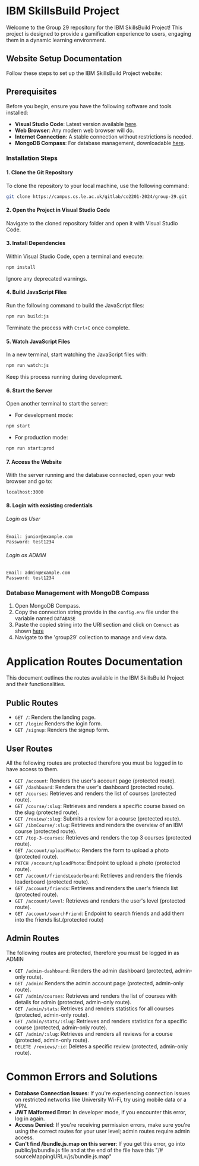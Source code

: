 # IBM SkillsBuild Project

Welcome to the Group 29 repository for the IBM SkillsBuild Project! This project is designed to provide a gamification experience to users, engaging them in a dynamic learning environment.

## Website Setup Documentation

Follow these steps to set up the IBM SkillsBuild Project website:

## Prerequisites
Before you begin, ensure you have the following software and tools installed:
- **Visual Studio Code**: Latest version available [here](https://code.visualstudio.com/download).
- **Web Browser**: Any modern web browser will do.
- **Internet Connection**: A stable connection without restrictions is needed.
- **MongoDB Compass**: For database management, downloadable [here](https://www.mongodb.com/docs/compass/current/install/).

### Installation Steps

#### 1. Clone the Git Repository
To clone the repository to your local machine, use the following command:
```bash
git clone https://campus.cs.le.ac.uk/gitlab/co2201-2024/group-29.git
```

#### 2. Open the Project in Visual Studio Code
Navigate to the cloned repository folder and open it with Visual Studio Code.

#### 3. Install Dependencies
Within Visual Studio Code, open a terminal and execute:
```bash
npm install
```
Ignore any deprecated warnings.

#### 4. Build JavaScript Files
Run the following command to build the JavaScript files:
```bash
npm run build:js
```
Terminate the process with `Ctrl+C` once complete.

#### 5. Watch JavaScript Files
In a new terminal, start watching the JavaScript files with:
```bash
npm run watch:js
```
Keep this process running during development.

#### 6. Start the Server
Open another terminal to start the server:
- For development mode:
```bash
npm start
```
- For production mode:
```bash
npm run start:prod
```

#### 7. Access the Website
With the server running and the database connected, open your web browser and go to:
```
localhost:3000
```

#### 8. Login with exsisting credentials

###### Login as User
```
Email: junior@example.com
Password: test1234
```
###### Login as ADMIN
```
Email: admin@example.com
Password: test1234
```

### Database Management with MongoDB Compass

1. Open MongoDB Compass.
2. Copy the connection string provide in the `config.env` file under the variable named `DATABASE`
3. Paste the copied string into the URI section and click on `Connect` as shown [here](https://campus.cs.le.ac.uk/gitlab/co2201-2024/group-29/-/blob/main/Tests/MongoDB_Connection.png?ref_type=heads)
4. Navigate to the 'group29' collection to manage and view data.

# Application Routes Documentation

This document outlines the routes available in the IBM SkillsBuild Project and their functionalities.

## Public Routes

- `GET /`: Renders the landing page.
- `GET /login`: Renders the login form.
- `GET /signup`: Renders the signup form.

## User Routes 
All the following routes are protected therefore you must be logged in to have access to them.

- `GET /account`: Renders the user's account page (protected route).
- `GET /dashboard`: Renders the user's dashboard (protected route).
- `GET /courses`: Retrieves and renders the list of courses (protected route).
- `GET /course/:slug`: Retrieves and renders a specific course based on the slug (protected route).
- `GET /review/:slug`: Submits a review for a course (protected route).
- `GET /ibmCourse/:slug`: Retrieves and renders the overview of an IBM course (protected route).
- `GET /top-3-courses`: Retrieves and renders the top 3 courses (protected route).
- `GET /account/uploadPhoto`: Renders the form to upload a photo (protected route).
- `PATCH /account/uploadPhoto`: Endpoint to upload a photo (protected route).
- `GET /account/friendsLeaderboard`: Retrieves and renders the friends leaderboard (protected route).
- `GET /account/friends`: Retrieves and renders the user's friends list (protected route).
- `GET /account/level`: Retrieves and renders the user's level (protected route).
- `GET /account/searchFriend`: Endpoint to search friends and add them into the friends list.(protected route)

## Admin Routes
The following routes are protected, therefore you must be logged in as ADMIN 
- `GET /admin-dashboard`: Renders the admin dashboard (protected, admin-only route).
- `GET /admin`: Renders the admin account page (protected, admin-only route).
- `GET /admin/courses`: Retrieves and renders the list of courses with details for admin (protected, admin-only route).
- `GET /admin/stats`: Retrieves and renders statistics for all courses (protected, admin-only route).
- `GET /admin/stats/:slug`: Retrieves and renders statistics for a specific course (protected, admin-only route).
- `GET /admin/:slug`: Retrieves and renders all reviews for a course (protected, admin-only route).
- `DELETE /reviews/:id`: Deletes a specific review (protected, admin-only route).

# Common Errors and Solutions

- **Database Connection Issues**: If you're experiencing connection issues on restricted networks like University Wi-Fi, try using mobile data or a VPN.
- **JWT Malformed Error**: In developer mode, if you encounter this error, log in again.
- **Access Denied**: If you're receiving permission errors, make sure you're using the correct routes for your user level; admin routes require admin access.
- **Can't find /bundle.js.map on this server**: If you get this error, go into public/js/bundle.js file and at the end of the file have this "/# sourceMappingURL=/js/bundle.js.map" 


